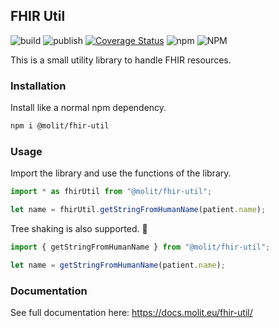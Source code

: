 ## FHIR Util

![build](https://github.com/molit-institute/fhir-util/workflows/Build/badge.svg)
![publish](https://github.com/molit-institute/fhir-util/workflows/Publish/badge.svg)
[![Coverage Status](https://coveralls.io/repos/github/molitinstitute/fhir-util/badge.svg?branch=master)](https://coveralls.io/github/molitinstitute/fhir-util?branch=master)
![npm](https://img.shields.io/npm/v/@molit/fhir-util.svg)
![NPM](https://img.shields.io/npm/l/@molit/fhir-util.svg)

This is a small utility library to handle FHIR resources.

### Installation

Install like a normal npm dependency.

```bash
npm i @molit/fhir-util
```

### Usage

Import the library and use the functions of the library.

```js
import * as fhirUtil from "@molit/fhir-util";

let name = fhirUtil.getStringFromHumanName(patient.name);
```

Tree shaking is also supported. 🌲

```js
import { getStringFromHumanName } from "@molit/fhir-util";

let name = getStringFromHumanName(patient.name);
```

### Documentation

See full documentation here: https://docs.molit.eu/fhir-util/
